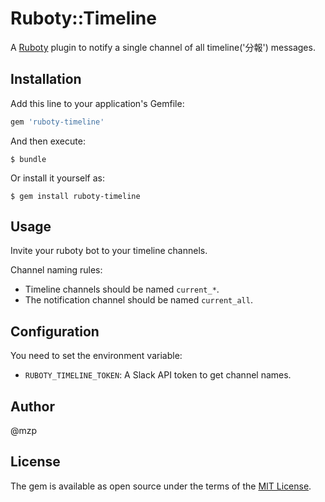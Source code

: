 # Ruboty::Timeline

A [Ruboty](https://github.com/r7kamura/ruboty) plugin to notify a single channel of all timeline('分報') messages.

## Installation

Add this line to your application's Gemfile:

```ruby
gem 'ruboty-timeline'
```

And then execute:

    $ bundle

Or install it yourself as:

    $ gem install ruboty-timeline

## Usage

Invite your ruboty bot to your timeline channels.

Channel naming rules:

* Timeline channels should be named `current_*`.
* The notification channel should be named `current_all`.


## Configuration

You need to set the environment variable:

* `RUBOTY_TIMELINE_TOKEN`: A Slack API token to get channel names.

## Author

@mzp

## License

The gem is available as open source under the terms of the [MIT License](http://opensource.org/licenses/MIT).

